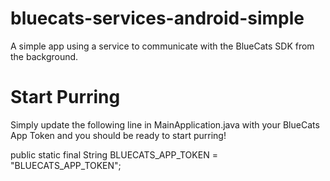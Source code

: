 # bluecats-services-android-simple
A simple app using a service to communicate with the BlueCats SDK from the background.

# Start Purring
Simply update the following line in MainApplication.java with your BlueCats App Token and you should be ready to start purring!

public static final String BLUECATS_APP_TOKEN = "BLUECATS_APP_TOKEN";